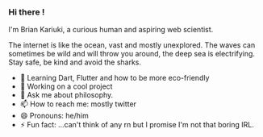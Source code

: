 ### Hi there !

I'm Brian Kariuki, a curious human and aspiring web scientist.

The internet is like the ocean, vast and mostly unexplored. The waves can sometimes be wild and will throw you around, the deep sea is electrifying. Stay safe, be kind and avoid the sharks.


- 🔭 Learning Dart, Flutter and how to be more eco-friendly
- 🌱 Working on a cool project
- 💬 Ask me about philosophy.
- 📫 How to reach me: mostly twitter
- 😄 Pronouns: he/him
- ⚡ Fun fact: ...can't think of any rn but I promise I'm not that boring IRL.

